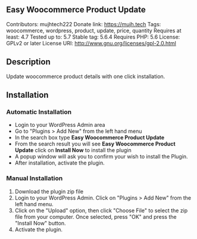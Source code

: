## Easy Woocommerce Product Update
Contributors: mujhtech222
Donate link: https://mujh.tech
Tags: woocommerce, wordpress, product, update, price, quantity
Requires at least: 4.7
Tested up to: 5.7
Stable tag: 5.6.4
Requires PHP: 5.6
License: GPLv2 or later
License URI: http://www.gnu.org/licenses/gpl-2.0.html


## Description
Update woocommerce product details with one click installation.

## Installation 

### Automatic Installation
* 	Login to your WordPress Admin area
* 	Go to "Plugins > Add New" from the left hand menu
* 	In the search box type __Easy Woocommerce Product Update__
*	From the search result you will see __Easy Woocommerce Product Update__ click on __Install Now__ to install the plugin
*	A popup window will ask you to confirm your wish to install the Plugin.
*	After installation, activate the plugin.

### Manual Installation 
1. 	Download the plugin zip file
2. 	Login to your WordPress Admin. Click on "Plugins > Add New" from the left hand menu.
3.  Click on the "Upload" option, then click "Choose File" to select the zip file from your computer. Once selected, press "OK" and press the "Install Now" button.
4.  Activate the plugin.
